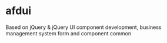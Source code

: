 afdui
=====

Based on jQuery &amp; jQuery UI component development, business management system form and component common